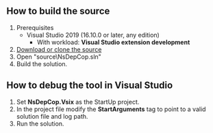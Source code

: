 ## How to build the source
1. Prerequisites
   * Visual Studio 2019 (16.10.0 or later, any edition)
     * With workload: **Visual Studio extension development**
1. [Download or clone the source](https://github.com/realvizu/NsDepCop)
1. Open "source\NsDepCop.sln"
1. Build the solution.

## How to debug the tool in Visual Studio
1. Set **NsDepCop.Vsix** as the StartUp project.
1. In the project file modify the **StartArguments** tag to point to a valid solution file and log path.
1. Run the solution.